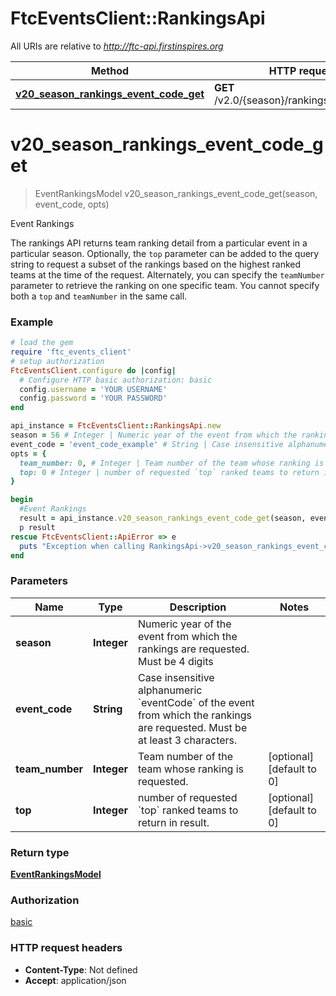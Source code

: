 # FtcEventsClient::RankingsApi

All URIs are relative to *http://ftc-api.firstinspires.org*

Method | HTTP request | Description
------------- | ------------- | -------------
[**v20_season_rankings_event_code_get**](RankingsApi.md#v20_season_rankings_event_code_get) | **GET** /v2.0/{season}/rankings/{eventCode} | Event Rankings

# **v20_season_rankings_event_code_get**
> EventRankingsModel v20_season_rankings_event_code_get(season, event_code, opts)

Event Rankings

The rankings API returns team ranking detail from a particular event in a particular season. Optionally, the `top` parameter can be added to the query string to request a subset of the rankings based on the highest ranked teams at the time of the request. Alternately, you can specify the `teamNumber` parameter to retrieve the ranking on one specific team. You cannot specify both a `top` and `teamNumber` in the same call.

### Example
```ruby
# load the gem
require 'ftc_events_client'
# setup authorization
FtcEventsClient.configure do |config|
  # Configure HTTP basic authorization: basic
  config.username = 'YOUR USERNAME'
  config.password = 'YOUR PASSWORD'
end

api_instance = FtcEventsClient::RankingsApi.new
season = 56 # Integer | Numeric year of the event from which the rankings are requested. Must be 4 digits
event_code = 'event_code_example' # String | Case insensitive alphanumeric `eventCode` of the event from which the rankings are requested. Must be at least 3 characters.
opts = { 
  team_number: 0, # Integer | Team number of the team whose ranking is requested.
  top: 0 # Integer | number of requested `top` ranked teams to return in result.
}

begin
  #Event Rankings
  result = api_instance.v20_season_rankings_event_code_get(season, event_code, opts)
  p result
rescue FtcEventsClient::ApiError => e
  puts "Exception when calling RankingsApi->v20_season_rankings_event_code_get: #{e}"
end
```

### Parameters

Name | Type | Description  | Notes
------------- | ------------- | ------------- | -------------
 **season** | **Integer**| Numeric year of the event from which the rankings are requested. Must be 4 digits | 
 **event_code** | **String**| Case insensitive alphanumeric &#x60;eventCode&#x60; of the event from which the rankings are requested. Must be at least 3 characters. | 
 **team_number** | **Integer**| Team number of the team whose ranking is requested. | [optional] [default to 0]
 **top** | **Integer**| number of requested &#x60;top&#x60; ranked teams to return in result. | [optional] [default to 0]

### Return type

[**EventRankingsModel**](EventRankingsModel.md)

### Authorization

[basic](../README.md#basic)

### HTTP request headers

 - **Content-Type**: Not defined
 - **Accept**: application/json



